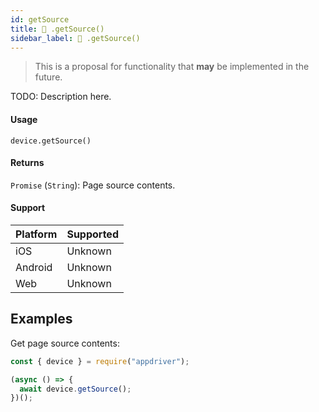 ```yaml
---
id: getSource
title: 🔬 .getSource()
sidebar_label: 🔬 .getSource()
---
```


> This is a proposal for functionality that **may** be implemented in the future.

TODO: Description here.

#### Usage

```text
device.getSource()
```

#### Returns

`Promise` (`String`): Page source contents.

#### Support

| Platform | Supported |
| -------- | --------- |
| iOS      | Unknown   |
| Android  | Unknown   |
| Web      | Unknown   |

## Examples

Get page source contents:

```javascript
const { device } = require("appdriver");

(async () => {
  await device.getSource();
})();
```